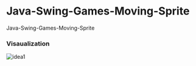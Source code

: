 # Java-Swing-Games-Moving-Sprite
Java-Swing-Games-Moving-Sprite


### Visaualization

![idea1](https://github.com/AbikoAzh/Java-Swing-Games-Moving-Sprite/assets/165510364/382a01d3-c9ac-48f5-a2b4-aecd2c9b791b)
